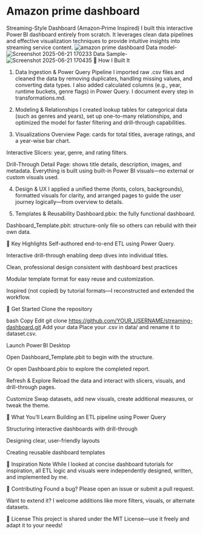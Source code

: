 # Amazon prime dashboard
Streaming-Style Dashboard (Amazon‑Prime Inspired) I built this interactive Power BI dashboard entirely from scratch. It leverages clean data pipelines and effective visualization techniques to provide intuitive insights into streaming service content.
![amazon prime dashboard](https://github.com/user-attachments/assets/a0396ccb-421d-46fc-83d7-44749778a935)
Data model-![Screenshot 2025-06-21 170233](https://github.com/user-attachments/assets/23fed57d-5a45-4a39-80d0-62ac66bd7784)
Data Sample-![Screenshot 2025-06-21 170435](https://github.com/user-attachments/assets/4642062d-374c-41a2-a4ed-c698117f887d)
🔨 How I Built It
1. Data Ingestion & Power Query Pipeline
I imported raw .csv files and cleaned the data by removing duplicates, handling missing values, and converting data types. I also added calculated columns (e.g., year, runtime buckets, genre flags) in Power Query. I document every step in transformations.md.

2. Modeling & Relationships
I created lookup tables for categorical data (such as genres and years), set up one-to-many relationships, and optimized the model for faster filtering and drill-through capabilities.

3. Visualizations
Overview Page: cards for total titles, average ratings, and a year-wise bar chart.

Interactive Slicers: year, genre, and rating filters.

Drill-Through Detail Page: shows title details, description, images, and metadata.
Everything is built using built-in Power BI visuals—no external or custom visuals used.

4. Design & UX
I applied a unified theme (fonts, colors, backgrounds), formatted visuals for clarity, and arranged pages to guide the user journey logically—from overview to details.

5. Templates & Reusability
Dashboard.pbix: the fully functional dashboard.

Dashboard_Template.pbit: structure-only file so others can rebuild with their own data.

🌟 Key Highlights
Self-authored end-to-end ETL using Power Query.

Interactive drill-through enabling deep dives into individual titles.

Clean, professional design consistent with dashboard best practices



Modular template format for easy reuse and customization.

Inspired (not copied) by tutorial formats—I reconstructed and extended the workflow.

🚀 Get Started
Clone the repository

bash
Copy
Edit
git clone https://github.com/YOUR_USERNAME/streaming-dashboard.git
Add your data
Place your .csv in data/ and rename it to dataset.csv.

Launch Power BI Desktop

Open Dashboard_Template.pbit to begin with the structure.

Or open Dashboard.pbix to explore the completed report.

Refresh & Explore
Reload the data and interact with slicers, visuals, and drill-through pages.

Customize
Swap datasets, add new visuals, create additional measures, or tweak the theme.

🧠 What You’ll Learn
Building an ETL pipeline using Power Query

Structuring interactive dashboards with drill-through

Designing clear, user-friendly layouts

Creating reusable dashboard templates

💬 Inspiration Note
While I looked at concise dashboard tutorials for inspiration, all ETL logic and visuals were independently designed, written, and implemented by me.

🤝 Contributing
Found a bug? Please open an issue or submit a pull request.

Want to extend it? I welcome additions like more filters, visuals, or alternate datasets.

📄 License
This project is shared under the MIT License—use it freely and adapt it to your needs!
















